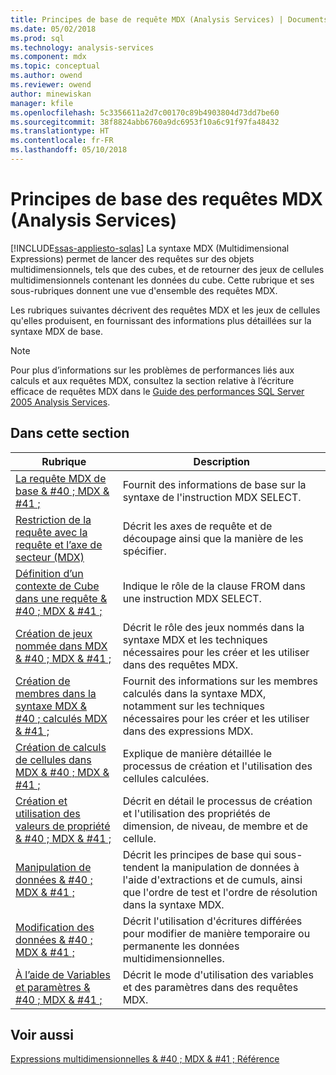 ```yaml
---
title: Principes de base de requête MDX (Analysis Services) | Documents Microsoft
ms.date: 05/02/2018
ms.prod: sql
ms.technology: analysis-services
ms.component: mdx
ms.topic: conceptual
ms.author: owend
ms.reviewer: owend
author: minewiskan
manager: kfile
ms.openlocfilehash: 5c3356611a2d7c00170c89b4903804d73dd7be60
ms.sourcegitcommit: 38f8824abb6760a9dc6953f10a6c91f97fa48432
ms.translationtype: HT
ms.contentlocale: fr-FR
ms.lasthandoff: 05/10/2018
---
```

# <a name="mdx-query-fundamentals-analysis-services"></a>Principes de base des requêtes MDX (Analysis Services)
[!INCLUDE[ssas-appliesto-sqlas](../../../includes/ssas-appliesto-sqlas.md)]
  La syntaxe MDX (Multidimensional Expressions) permet de lancer des requêtes sur des objets multidimensionnels, tels que des cubes, et de retourner des jeux de cellules multidimensionnels contenant les données du cube. Cette rubrique et ses sous-rubriques donnent une vue d'ensemble des requêtes MDX.  
  
 Les rubriques suivantes décrivent des requêtes MDX et les jeux de cellules qu'elles produisent, en fournissant des informations plus détaillées sur la syntaxe MDX de base.  
  
> [!NOTE]  
>  Pour plus d’informations sur les problèmes de performances liés aux calculs et aux requêtes MDX, consultez la section relative à l’écriture efficace de requêtes MDX dans le [Guide des performances SQL Server 2005 Analysis Services](http://go.microsoft.com/fwlink/?LinkId=81621).  
  
## <a name="in-this-section"></a>Dans cette section  
  
|Rubrique|Description|  
|-----------|-----------------|  
|[La requête MDX de base & #40 ; MDX & #41 ;](../../../analysis-services/multidimensional-models/mdx/mdx-query-the-basic-query.md)|Fournit des informations de base sur la syntaxe de l'instruction MDX SELECT.|  
|[Restriction de la requête avec la requête et l’axe de secteur &#40;MDX&#41;](../../../analysis-services/multidimensional-models/mdx/mdx-query-and-slicer-axes-restricting-the-query.md)|Décrit les axes de requête et de découpage ainsi que la manière de les spécifier.|  
|[Définition d’un contexte de Cube dans une requête & #40 ; MDX & #41 ;](../../../analysis-services/multidimensional-models/mdx/establishing-cube-context-in-a-query-mdx.md)|Indique le rôle de la clause FROM dans une instruction MDX SELECT.|  
|[Création de jeux nommée dans MDX & #40 ; MDX & #41 ;](../../../analysis-services/multidimensional-models/mdx/mdx-named-sets-building-named-sets.md)|Décrit le rôle des jeux nommés dans la syntaxe MDX et les techniques nécessaires pour les créer et les utiliser dans des requêtes MDX.|  
|[Création de membres dans la syntaxe MDX & #40 ; calculés MDX & #41 ;](../../../analysis-services/multidimensional-models/mdx/mdx-calculated-members-building-calculated-members.md)|Fournit des informations sur les membres calculés dans la syntaxe MDX, notamment sur les techniques nécessaires pour les créer et les utiliser dans des expressions MDX.|  
|[Création de calculs de cellules dans MDX & #40 ; MDX & #41 ;](../../../analysis-services/multidimensional-models/mdx/mdx-cell-calculations-build-cell-calculations.md)|Explique de manière détaillée le processus de création et l'utilisation des cellules calculées.|  
|[Création et utilisation des valeurs de propriété & #40 ; MDX & #41 ;](http://msdn.microsoft.com/library/0cafb269-03c8-4183-b6e9-220f071e4ef2)|Décrit en détail le processus de création et l'utilisation des propriétés de dimension, de niveau, de membre et de cellule.|  
|[Manipulation de données & #40 ; MDX & #41 ;](../../../analysis-services/multidimensional-models/mdx/mdx-data-manipulation-manipulating-data.md)|Décrit les principes de base qui sous-tendent la manipulation de données à l'aide d'extractions et de cumuls, ainsi que l'ordre de test et l'ordre de résolution dans la syntaxe MDX.|  
|[Modification des données & #40 ; MDX & #41 ;](../../../analysis-services/multidimensional-models/mdx/mdx-data-modification-modifying-data.md)|Décrit l'utilisation d'écritures différées pour modifier de manière temporaire ou permanente les données multidimensionnelles.|  
|[À l’aide de Variables et paramètres & #40 ; MDX & #41 ;](../../../analysis-services/multidimensional-models/mdx/using-variables-and-parameters-mdx.md)|Décrit le mode d'utilisation des variables et des paramètres dans des requêtes MDX.|  
  
## <a name="see-also"></a>Voir aussi  
 [Expressions multidimensionnelles & #40 ; MDX & #41 ; Référence](../../../mdx/multidimensional-expressions-mdx-reference.md)  
  
  
